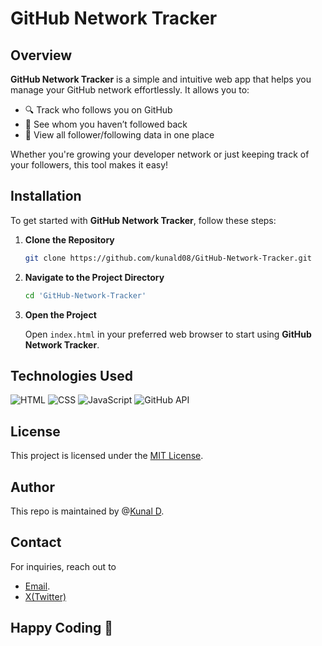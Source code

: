 # **GitHub Network Tracker** 

## **Overview**

**GitHub Network Tracker** is a simple and intuitive web app that helps you manage your GitHub network effortlessly. 
It allows you to:

- 🔍 Track who follows you on GitHub  
- 🔄 See whom you haven’t followed back  
- 👤 View all follower/following data in one place  

Whether you're growing your developer network or just keeping track of your followers, this tool makes it easy!

## **Installation**

To get started with **GitHub Network Tracker**, follow these steps:

1. **Clone the Repository**

   ```bash
   git clone https://github.com/kunald08/GitHub-Network-Tracker.git
   ```

2. **Navigate to the Project Directory**

   ```bash
   cd 'GitHub-Network-Tracker'
   ```

3. **Open the Project**

   Open `index.html` in your preferred web browser to start using **GitHub Network Tracker**.

## Technologies Used

![HTML](https://img.shields.io/badge/HTML-ff5722?style=flat-square&logo=html5&logoColor=white)
![CSS](https://img.shields.io/badge/CSS-2196f3?style=flat-square&logo=css3&logoColor=white)
![JavaScript](https://img.shields.io/badge/JavaScript-f7df1e?style=flat-square&logo=javascript&logoColor=black)
![GitHub API](https://img.shields.io/badge/GitHub_API-181717?style=flat-square&logo=github&logoColor=white)


## **License**

This project is licensed under the [MIT License](LICENSE).

## Author

This repo is maintained by @[Kunal D](https://github.com/kunald08).

## **Contact**

For inquiries, reach out to 
- [Email](mailto:dharpurekunal08@gmail.com).
- [X(Twitter)](https://x.com/kunald08_)

## Happy Coding 🎈

